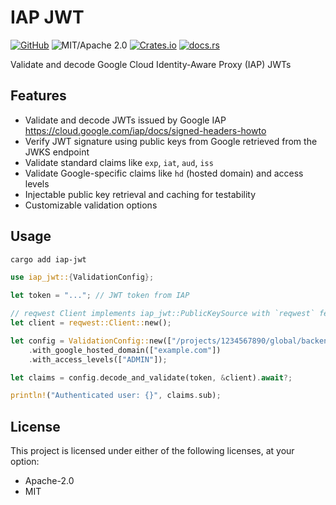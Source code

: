 # IAP JWT

[![GitHub](https://img.shields.io/badge/GitHub-ryo33/iap__jwt-222222)](https://github.com/ryo33/iap-jwt)
![MIT/Apache 2.0](https://img.shields.io/badge/license-MIT%2FApache--2.0-blue.svg)
[![Crates.io](https://img.shields.io/crates/v/iap_jwt)](https://crates.io/crates/iap_jwt)
[![docs.rs](https://img.shields.io/docsrs/iap_jwt)](https://docs.rs/iap_jwt)

Validate and decode Google Cloud Identity-Aware Proxy (IAP) JWTs

## Features

- Validate and decode JWTs issued by Google IAP <https://cloud.google.com/iap/docs/signed-headers-howto>
- Verify JWT signature using public keys from Google retrieved from the JWKS endpoint
- Validate standard claims like `exp`, `iat`, `aud`, `iss`
- Validate Google-specific claims like `hd` (hosted domain) and access levels
- Injectable public key retrieval and caching for testability
- Customizable validation options

## Usage

```sh
cargo add iap-jwt
```

```rust
use iap_jwt::{ValidationConfig};

let token = "..."; // JWT token from IAP

// reqwest Client implements iap_jwt::PublicKeySource with `reqwest` feature enabled (enabled by default)
let client = reqwest::Client::new();

let config = ValidationConfig::new(["/projects/1234567890/global/backendServices/test-service-id"])
    .with_google_hosted_domain(["example.com"])
    .with_access_levels(["ADMIN"]);

let claims = config.decode_and_validate(token, &client).await?;

println!("Authenticated user: {}", claims.sub);
```

## License

This project is licensed under either of the following licenses, at your option:

- Apache-2.0
- MIT
